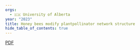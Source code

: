 ```yaml
---
orgs:
  - 🇨🇦 University of Alberta
year: "2023"
title: Honey bees modify plantpollinator network structure
hide_table_of_contents: true
---
```


[PDF](pdfs/journal.pone.0287332.pdf)


